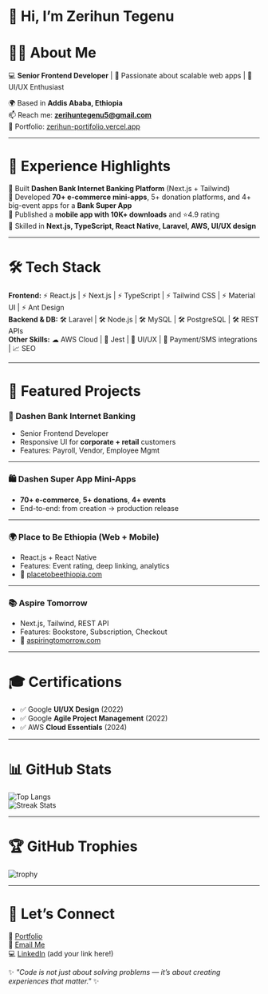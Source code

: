 # 👋 Hi, I’m Zerihun Tegenu
# 👨‍💻 About Me  
💻 **Senior Frontend Developer** | 🚀 Passionate about scalable web apps | 🎨 UI/UX Enthusiast  

🌍 Based in **Addis Ababa, Ethiopia**  
📫 Reach me: **[zerihuntegenu5@gmail.com](mailto:zerihuntegenu5@gmail.com)**  
🔗 Portfolio: [zerihun-portifolio.vercel.app](https://zerihun-portifolio.vercel.app/)  

---

# 🚀 Experience Highlights  

 🏦 Built **Dashen Bank Internet Banking Platform** (Next.js + Tailwind)  
 🛒 Developed **70+ e-commerce mini-apps**, 5+ donation platforms, and 4+ big-event apps for a **Bank Super App**  
 📱 Published a **mobile app with 10K+ downloads** and ⭐4.9 rating  
 🎯 Skilled in **Next.js, TypeScript, React Native, Laravel, AWS, UI/UX design**  

---

# 🛠 Tech Stack  

**Frontend:** ⚡ React.js | ⚡ Next.js | ⚡ TypeScript | ⚡ Tailwind CSS | ⚡ Material UI | ⚡ Ant Design  
**Backend & DB:** 🛠 Laravel | 🛠 Node.js | 🛠 MySQL | 🛠 PostgreSQL | 🛠 REST APIs  
**Other Skills:** ☁ AWS Cloud | 🧪 Jest | 🎨 UI/UX | 🔐 Payment/SMS integrations | 📈 SEO  

---

# 📌 Featured Projects  

### 🏦 Dashen Bank Internet Banking  
- Senior Frontend Developer  
- Responsive UI for **corporate + retail** customers  
- Features: Payroll, Vendor, Employee Mgmt  

---

### 🛍️ Dashen Super App Mini-Apps  
- **70+ e-commerce**, **5+ donations**, **4+ events**  
- End-to-end: from creation → production release  

---

### 🌍 Place to Be Ethiopia (Web + Mobile)  
- React.js + React Native  
- Features: Event rating, deep linking, analytics  
- 🔗 [placetobeethiopia.com](https://placetobeethiopia.com)  

---

### 📚 Aspire Tomorrow  
- Next.js, Tailwind, REST API  
- Features: Bookstore, Subscription, Checkout  
- 🔗 [aspiringtomorrow.com](https://aspiringtomorrow.com)  

---

# 🎓 Certifications  

- ✅ Google **UI/UX Design** (2022)  
- ✅ Google **Agile Project Management** (2022)  
- ✅ AWS **Cloud Essentials** (2024)  

---

# 📊 GitHub Stats  

![Top Langs](https://github-readme-stats.vercel.app/api/top-langs/?username=zerihuntegenu&layout=compact&theme=radical)  
![Streak Stats](https://github-readme-streak-stats.herokuapp.com/?user=zerihuntegenu&theme=radical&hide_border=true)  

---

# 🏆 GitHub Trophies  

![trophy](https://github-profile-trophy.vercel.app/?username=zerihuntegenu&theme=radical&no-frame=true&row=1&column=3)  

---

# 🤝 Let’s Connect  

💼 [Portfolio](https://zerihun-portifolio.vercel.app/)  
💌 [Email Me](mailto:zerihuntegenu5@gmail.com)  
💻 [LinkedIn](#) (add your link here!)  

✨ *"Code is not just about solving problems — it’s about creating experiences that matter."* ✨  

